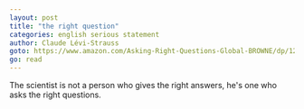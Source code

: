 ```yaml
---
layout: post
title: "the right question"
categories: english serious statement
author: Claude Lévi-Strauss
goto: https://www.amazon.com/Asking-Right-Questions-Global-BROWNE/dp/1292068701/
go: read
---
```

The scientist is not a person who gives the right answers, he's one who asks the right questions.
